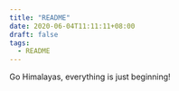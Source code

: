 ```yaml
---
title: "README"
date: 2020-06-04T11:11:11+08:00
draft: false
tags:
  - README
---
```


Go Himalayas, everything is just beginning!

<!--more-->

